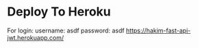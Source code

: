 # Deploy To Heroku
For login:
username: asdf
password: asdf
https://hakim-fast-api-jwt.herokuapp.com/
